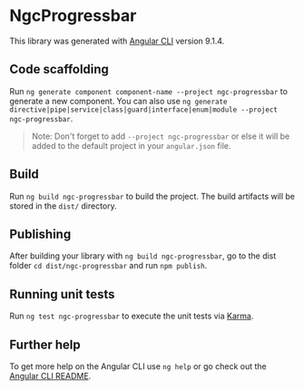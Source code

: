 # NgcProgressbar

This library was generated with [Angular CLI](https://github.com/angular/angular-cli) version 9.1.4.

## Code scaffolding

Run `ng generate component component-name --project ngc-progressbar` to generate a new component. You can also use `ng generate directive|pipe|service|class|guard|interface|enum|module --project ngc-progressbar`.
> Note: Don't forget to add `--project ngc-progressbar` or else it will be added to the default project in your `angular.json` file. 

## Build

Run `ng build ngc-progressbar` to build the project. The build artifacts will be stored in the `dist/` directory.

## Publishing

After building your library with `ng build ngc-progressbar`, go to the dist folder `cd dist/ngc-progressbar` and run `npm publish`.

## Running unit tests

Run `ng test ngc-progressbar` to execute the unit tests via [Karma](https://karma-runner.github.io).

## Further help

To get more help on the Angular CLI use `ng help` or go check out the [Angular CLI README](https://github.com/angular/angular-cli/blob/master/README.md).
